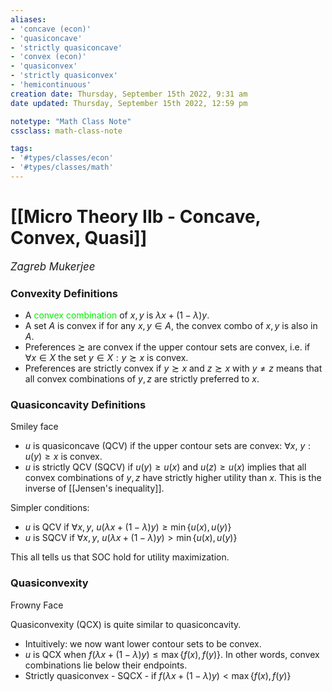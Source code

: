 ```yaml
---
aliases:
- 'concave (econ)'
- 'quasiconcave'
- 'strictly quasiconcave'
- 'convex (econ)'
- 'quasiconvex'
- 'strictly quasiconvex'
- 'hemicontinuous'
creation date: Thursday, September 15th 2022, 9:31 am
date updated: Thursday, September 15th 2022, 12:59 pm

notetype: "Math Class Note"
cssclass: math-class-note

tags: 
- '#types/classes/econ'
- '#types/classes/math'
---
```


# [[Micro Theory IIb - Concave, Convex, Quasi]]
<span style = "font-size:120%"><i >Zagreb Mukerjee </i></span>

### Convexity Definitions
- A <font color=gree>convex combination</font> of $x,y$ is $\lambda x + (1- \lambda) y$. 
- A set $A$ is convex if for any $x,y \in A$, the convex combo of $x,y$ is also in $A$.
- Preferences $\succsim$ are convex if the upper contour sets are convex, i.e. if $\forall x \in X$ the set $y \in X: y \succsim x$ is convex.
- Preferences are strictly convex if $y \succsim x$ and $z \succsim x$ with $y \neq z$ means that all convex combinations of $y, z$ are strictly preferred to $x$. 

### Quasiconcavity Definitions
Smiley face
- $u$ is quasiconcave (QCV) if the upper contour sets are convex: $\forall x$, $y: u(y) \geq x$ is convex. 
- $u$ is strictly QCV (SQCV) if $u(y) \geq u(x)$ and $u(z) \geq u(x)$ implies that all convex combinations of $y,z$ have strictly higher utility than $x$. This is the inverse of [[Jensen's inequality]].

Simpler conditions: 
- $u$ is QCV if $\forall x, y$, $u(\lambda x + (1-\lambda) y) \geq \min \{ u(x), u(y) \}$
- $u$ is SQCV if $\forall x, y$, $u(\lambda x + (1-\lambda) y) > \min \{ u(x), u(y) \}$

This all tells us that SOC hold for utility maximization. 

### Quasiconvexity
Frowny Face

Quasiconvexity (QCX) is quite similar to quasiconcavity. 
- Intuitively: we now want lower contour sets to be convex.
- $u$ is QCX when $f(\lambda x + (1- \lambda) y) \leq \max \{ f(x), f(y)\}$. In other words, convex combinations lie below their endpoints. 
- Strictly quasiconvex - SQCX - if $f(\lambda x + (1- \lambda) y) < \max \{ f(x), f(y)\}$
